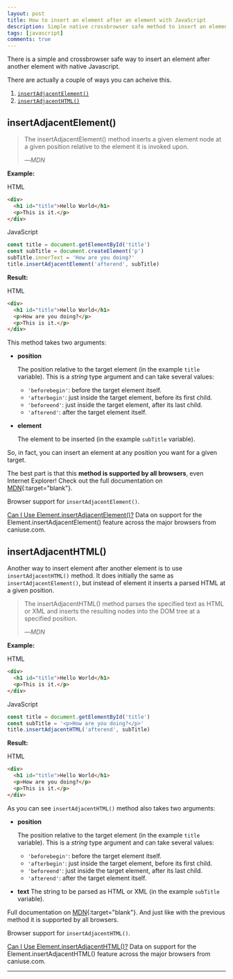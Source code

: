 ```yaml
---
layout: post
title: How to insert an element after an element with JavaScript
description: Simple native crossbrowser safe method to insert an element after an element with JavaScript
tags: [javascript]
comments: true
---
```


There is a simple and crossbrowser safe way to insert an element after another element with native Javascript.

There are actually a couple of ways you can acheive this.

1. [`insertAdjacentElement()`](#insertadjacentelement)
2. [`insertAdjacentHTML()`](#insertadjacenthtml)

## insertAdjacentElement()

> The insertAdjacentElement() method inserts a given element node at a given position relative to the element it is invoked upon.
>
> &mdash;<cite>MDN</cite>

**Example:**	

HTML
```html
<div>
  <h1 id="title">Hello World</h1>
  <p>This is it.</p>
</div>
```

JavaScript
```javascript
const title = document.getElementById('title')
const subTitle = document.createElement('p')
subTitle.innerText = 'How are you doing?'
title.insertAdjacentElement('afterend', subTitle)
```

**Result:**

HTML
```html
<div>
  <h1 id="title">Hello World</h1>
  <p>How are you doing?</p>
  <p>This is it.</p>
</div>
```

This method takes two arguments:
* **position**

	The position relative to the target element (in the example `title` variable). This is a *string* type argument and can take several values:

	* `'beforebegin'`: before the target element itself.
	* `'afterbegin'`: just inside the target element, before its first child.
	* `'beforeend'`: just inside the target element, after its last child.
	* `'afterend'`: after the target element itself.


* **element**

	The element to be inserted (in the example `subTitle` variable). 

So, in fact, you can insert an element at any position you want for a given target.

The best part is that this **method is supported by all browsers**, even Internet Explorer! Check out the full documentation on [MDN](https://developer.mozilla.org/en-US/docs/Web/API/Element/insertAdjacentElement){:target="blank"}.

Browser support for `insertAdjacentElement()`.

<p class="ciu_embed" data-feature="insert-adjacent" data-periods="future_1,current,past_1" data-accessible-colours="false">
<a href="https://caniuse.com/#feat=insert-adjacent">Can I Use Element.insertAdjacentElement()?</a> Data on support for the Element.insertAdjacentElement() feature across the major browsers from caniuse.com.
</p>

## insertAdjacentHTML()
Another way to insert element after another element is to use `insertAdjacentHTML()` method.
It does initially the same as `insertAdjacentElement()`, but instead of element it inserts a parsed HTML at a given position.

> The insertAdjacentHTML() method parses the specified text as HTML or XML and inserts the resulting nodes into the DOM tree at a specified position.
>
> &mdash;<cite>MDN</cite>

**Example:**	

HTML
```html
<div>
  <h1 id="title">Hello World</h1>
  <p>This is it.</p>
</div>
```

JavaScript
```javascript
const title = document.getElementById('title')
const subTitle = '<p>How are you doing?</p>'
title.insertAdjacentHTML('afterend', subTitle)
```

**Result:**

HTML
```html
<div>
  <h1 id="title">Hello World</h1>
  <p>How are you doing?</p>
  <p>This is it.</p>
</div>
```

As you can see `insertAdjacentHTML()` method also takes two arguments:
* **position**

	The position relative to the target element (in the example `title` variable). This is a *string* type argument and can take several values:

	* `'beforebegin'`: before the target element itself.
	* `'afterbegin'`: just inside the target element, before its first child.
	* `'beforeend'`: just inside the target element, after its last child.
	* `'afterend'`: after the target element itself.

* **text**
	The string to be parsed as HTML or XML (in the example `subTitle` variable).

Full documentation on [MDN](https://developer.mozilla.org/en-US/docs/Web/API/Element/insertAdjacentHTML){:target="blank"}. And just like with the previous method it is supported by all browsers.

Browser support for `insertAdjacentHTML()`.

<p class="ciu_embed" data-feature="insertadjacenthtml" data-periods="future_1,current,past_1" data-accessible-colours="false">
<a href="https://caniuse.com/#feat=insertadjacenthtml">Can I Use Element.insertAdjacentHTML()?</a> Data on support for the Element.insertAdjacentHTML() feature across the major browsers from caniuse.com.
</p>

---
<script src="https://cdn.jsdelivr.net/gh/ireade/caniuse-embed/caniuse-embed.min.js"></script>

